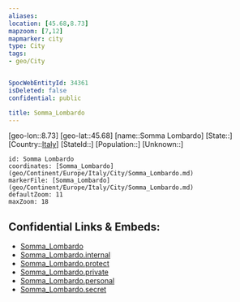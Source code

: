 ```yaml
---
aliases: 
location: [45.68,8.73]
mapzoom: [7,12] 
mapmarker: city 
type: City
tags:
- geo/City


SpocWebEntityId: 34361
isDeleted: false
confidential: public

title: Somma_Lombardo
---
```

[geo-lon::8.73]
[geo-lat::45.68]
[name::Somma Lombardo]
[State::]
[Country::[Italy](geo/Continent/Europe/Italy.md)]
[StateId::]
[Population::]
[Unknown::]


```leaflet
id: Somma Lombardo
coordinates: [Somma_Lombardo](geo/Continent/Europe/Italy/City/Somma_Lombardo.md)
markerFile: [Somma_Lombardo](geo/Continent/Europe/Italy/City/Somma_Lombardo.md)
defaultZoom: 11 
maxZoom: 18
```


## Confidential Links & Embeds: 
- [Somma_Lombardo](../../../../../../_public/geo/Continent/Europe/Italy/City/Somma_Lombardo.md) 
- [Somma_Lombardo.internal](../../../../../../_internal/geo/Continent/Europe/Italy/City/Somma_Lombardo.internal.md) 
- [Somma_Lombardo.protect](../../../../../../_protect/geo/Continent/Europe/Italy/City/Somma_Lombardo.protect.md) 
- [Somma_Lombardo.private](../../../../../../_private/geo/Continent/Europe/Italy/City/Somma_Lombardo.private.md) 
- [Somma_Lombardo.personal](../../../../../../_personal/geo/Continent/Europe/Italy/City/Somma_Lombardo.personal.md) 
- [Somma_Lombardo.secret](../../../../../../_secret/geo/Continent/Europe/Italy/City/Somma_Lombardo.secret.md) 
